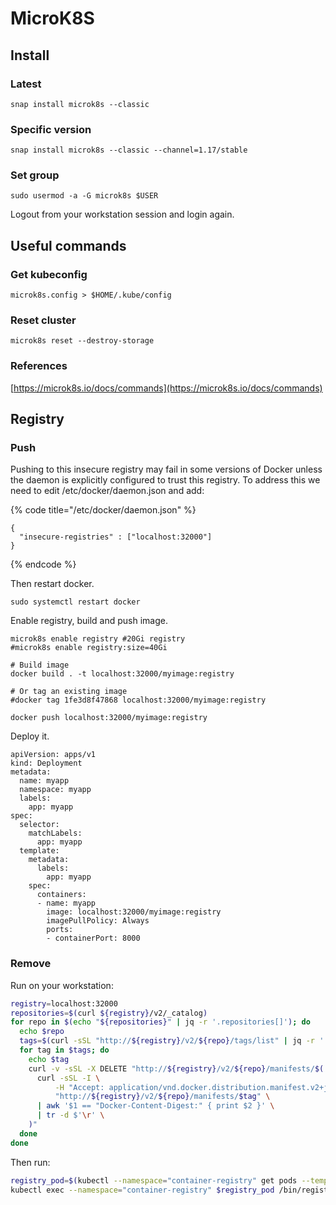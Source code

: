 # MicroK8S

## Install

### Latest

```text
snap install microk8s --classic
```

### Specific version

```text
snap install microk8s --classic --channel=1.17/stable
```

### Set group

```text
sudo usermod -a -G microk8s $USER
```

Logout from your workstation session and login again.

## Useful commands

### Get kubeconfig

```text
microk8s.config > $HOME/.kube/config
```

### Reset cluster

```text
microk8s reset --destroy-storage
```

### References

[https://microk8s.io/docs/commands](https://microk8s.io/docs/commands)

## Registry

### Push

Pushing to this insecure registry may fail in some versions of Docker unless the daemon is explicitly configured to trust this registry. To address this we need to edit /etc/docker/daemon.json and add:

{% code title="/etc/docker/daemon.json" %}
```text
{
  "insecure-registries" : ["localhost:32000"]
}
```
{% endcode %}

Then restart docker.

```text
sudo systemctl restart docker
```

Enable registry, build and push image.

```text
microk8s enable registry #20Gi registry
#microk8s enable registry:size=40Gi

# Build image
docker build . -t localhost:32000/myimage:registry

# Or tag an existing image
#docker tag 1fe3d8f47868 localhost:32000/myimage:registry

docker push localhost:32000/myimage:registry
```

Deploy it.

```text
apiVersion: apps/v1
kind: Deployment
metadata:
  name: myapp
  namespace: myapp
  labels:
    app: myapp
spec:
  selector:
    matchLabels:
      app: myapp
  template:
    metadata:
      labels:
        app: myapp
    spec:
      containers:
      - name: myapp
        image: localhost:32000/myimage:registry
        imagePullPolicy: Always
        ports:
        - containerPort: 8000
```

### Remove

Run on your workstation:

```bash
registry=localhost:32000
repositories=$(curl ${registry}/v2/_catalog)
for repo in $(echo "${repositories}" | jq -r '.repositories[]'); do
  echo $repo
  tags=$(curl -sSL "http://${registry}/v2/${repo}/tags/list" | jq -r '.tags[]')
  for tag in $tags; do
    echo $tag
    curl -v -sSL -X DELETE "http://${registry}/v2/${repo}/manifests/$(
      curl -sSL -I \
          -H "Accept: application/vnd.docker.distribution.manifest.v2+json" \
          "http://${registry}/v2/${repo}/manifests/$tag" \
      | awk '$1 == "Docker-Content-Digest:" { print $2 }' \
      | tr -d $'\r' \
    )"
  done
done
```

Then run:

```bash
registry_pod=$(kubectl --namespace="container-registry" get pods --template '{{range .items}}{{.metadata.name}}{{"\n"}}{{end}}')
kubectl exec --namespace="container-registry" $registry_pod /bin/registry garbage-collect /etc/docker/registry/config.yml
```

